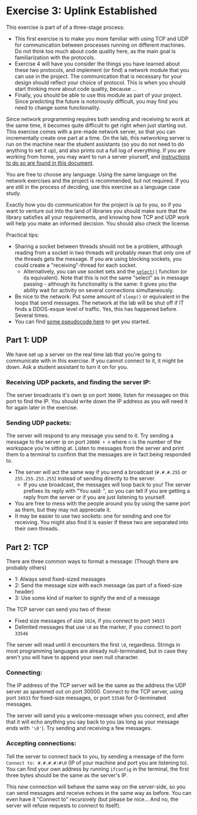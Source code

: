 Exercise 3: Uplink Established
==============================

This exercise is part of of a three-stage process:
 - This first exercise is to make you more familiar with using TCP and UDP for communication between processes running on different machines. Do not think too much about code quality here, as the main goal is familiarization with the protocols.
 - Exercise 4 will have you consider the things you have learned about these two protocols, and implement (or find) a network module that you can use in the project. The communication that is necessary for your design should reflect your choice of protocol. This is when you should start thinking more about code quality, because ...
 - Finally, you should be able to use this module as part of your project. Since predicting the future is notoriously difficult, you may find you need to change some functionality. 

Since network programming requires both sending and receiving to work at the same time, it becomes quite difficult to get right when just starting out. This exercise comes with a pre-made network server, so that you can incrementally create one part at a time. On the lab, this networking server is run on the machine near the student assistants (so you do not need to do anything to set it up), and also prints out a full log of everything. If you are working from home, you may want to run a server yourself, and [instructions to do so are found in this document](./working-from-home.md).

You are free to choose any language. Using the same language on the network exercises and the project is recommended, but not required. If you are still in the process of deciding, use this exercise as a language case study.

Exactly how you do communication for the project is up to you, so if you want to venture out into the land of libraries you should make sure that the library satisfies all your requirements, and knowing how TCP and UDP work will help you make an informed decision. You should also check the license.

Practical tips:
 - Sharing a socket between threads should not be a problem, although reading from a socket in two threads will probably mean that only one of the threads gets the message. If you are using blocking sockets, you could create a "receiving"-thread for each socket. 
   - Alternatively, you can use socket sets and the [`select()`](http://en.wikipedia.org/wiki/Select_%28Unix%29) function (or its equivalent). Note that this is not the same "select" as in message passing - although its functionality is the same: it gives you the ability wait for activity on several connections simultaneously.
 - Be nice to the network: Put some amount of `sleep()` or equivalent in the loops that send messages. The network at the lab will be shut off if IT finds a DDOS-esque level of traffic. Yes, this has happened before. Several times.
 - You can find [some pseudocode here](resources.md) to get you started.



Part 1: UDP
-----------

We have set up a server on the real time lab that you're going to communicate with in this exercise. If you cannot connect to it, it might be down. Ask a student assistant to turn it on for you.

### Receiving UDP packets, and finding the server IP:
The server broadcasts it's own ip on port `30000`, listen for messages on this port to find the IP. You should write down the IP address as you will need it for again later in the exercise.

### Sending UDP packets:
The server will respond to any message you send to it. Try sending a message to the server ip on port `20000 + n` where `n` is the number of the workspace you're sitting at. Listen to messages from the server and print them to a terminal to confirm that the messages are in fact being responded to.

- The server will act the same way if you send a broadcast (`#.#.#.255` or `255.255.255.255`) instead of sending directly to the server.
  - If you use broadcast, the messages will loop back to you! The server prefixes its reply with "You said: ", so you can tell if you are getting a reply from the server or if you are just listening to yourself.
- You are free to mess with the people around you by using the same port as them, but they may not appreciate it.
- It may be easier to use two sockets: one for sending and one for receiving. You might also find it is easier if these two are separated into their own threads.


Part 2: TCP
-----------

There are three common ways to format a message: (Though there are probably others)
 - 1: Always send fixed-sized messages
 - 2: Send the message size with each message (as part of a fixed-size header)
 - 3: Use some kind of marker to signify the end of a message

The TCP server can send you two of these:
 - Fixed size messages of size `1024`, if you connect to port `34933`
 - Delimited messages that use `\0` as the marker, if you connect to port `33546`

The server will read until it encounters the first `\0`, regardless. Strings in most programming languages are already null-terminated, but in case they aren't you will have to append your own null character.



### Connecting:
The IP address of the TCP server will be the same as the address the UDP server as spammed out on port 30000. Connect to the TCP server, using port `34933` for fixed-size messages, or port `33546` for 0-terminated messages. 

The server will send you a welcome-message when you connect, and after that it will echo anything you say back to you (as long as your message ends with `'\0'`). Try sending and receiving a few messages.

### Accepting connections:
Tell the server to connect back to you, by sending a message of the form `Connect to: #.#.#.#:#\0` (IP of your machine and port you are listening to). You can find your own address by running `ifconfig` in the terminal, the first three bytes should be the same as the server's IP.
 
This new connection will behave the same way on the server-side, so you can send messages and receive echoes in the same way as before. You can even have it "Connect to" recursively (but please be nice... And no, the server will refuse requests to connect to itself).
 

